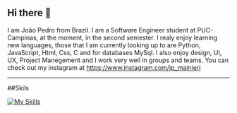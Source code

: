 ## Hi there 👋

I am João Pedro from Brazil. I am a Software Engineer student at PUC-Campinas, at the moment, in the second semester. I realy enjoy learning new languages, those that I am currently looking up to are Python, JavaScript, Html, Css, C and for databases MySql. I also enjoy design, UI, UX, Project Manegement and I work very well in groups and teams. You can check out my instagram at <https://www.instagram.com/jp_mainieri>
***

##Skils

[![My Skills](https://skillicons.dev/icons?i=py,c,mysql,js,html,css,figma,ps&perline=3)](https://skillicons.dev)
